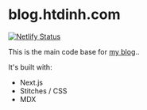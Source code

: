 # blog.htdinh.com

[![Netlify Status](https://api.netlify.com/api/v1/badges/1cd594e1-9040-4c6f-85f3-836cd56eb214/deploy-status)](https://app.netlify.com/sites/htdinh/deploys)


This is the main code base for [my blog](https://htdinh.netlify.app)..

It's built with:

- Next.js
- Stitches / CSS
- MDX

